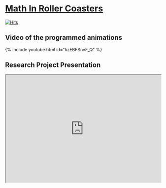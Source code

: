 # [Math In Roller Coasters](https://mathinrollercoasters.com/)

[![Hits](https://hits.seeyoufarm.com/api/count/incr/badge.svg?url=https%3A%2F%2Fwww.mathinrollercoasters.com&count_bg=%2379C83D&title_bg=%23555555&icon=&icon_color=%23E7E7E7&title=Visitors&edge_flat=false)](https://hits.seeyoufarm.com)
  
## Video of the programmed animations
{% include youtube.html id="kzEBFSnvF_Q" %}

## Research Project Presentation 
<iframe src="https://arnaudelrio.github.io/Presentació TdR - Arnau del Río.pdf" width="100%" height="350px"/>

## Research Project Document 
<iframe src="https://arnaudelrio.github.io/TdR - Arnau del Río.pdf" width="100%" height="850px"/>
